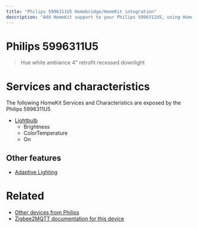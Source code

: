 ```yaml
---
title: "Philips 5996311U5 Homebridge/HomeKit integration"
description: "Add HomeKit support to your Philips 5996311U5, using Homebridge, Zigbee2MQTT and homebridge-z2m."
---
```

<!---
This file has been GENERATED using src/docgen/docgen.ts
DO NOT EDIT THIS FILE MANUALLY!
-->
# Philips 5996311U5
> Hue white ambiance 4" retrofit recessed downlight


# Services and characteristics
The following HomeKit Services and Characteristics are exposed by
the Philips 5996311U5

* [Lightbulb](../../light.md)
  * Brightness
  * ColorTemperature
  * On


## Other features
* [Adaptive Lighting](../../light.md)


# Related
* [Other devices from Philips](../index.md#philips)
* [Zigbee2MQTT documentation for this device](https://www.zigbee2mqtt.io/devices/5996311U5.html)